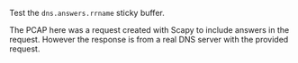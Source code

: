 Test the `dns.answers.rrname` sticky buffer.

The PCAP here was a request created with Scapy to include answers in
the request. However the response is from a real DNS server with the
provided request.
